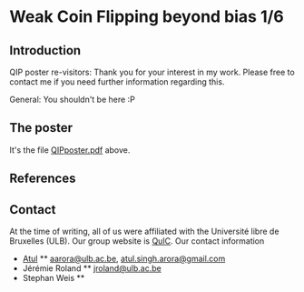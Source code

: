 # Weak Coin Flipping beyond bias 1/6

## Introduction
QIP poster re-visitors: Thank you for your interest in my work. Please free to contact me if you need further information regarding this.


General: You shouldn't be here :P

## The poster
It's the file [QIPposter.pdf](./QIPposter.pdf) above.

## References

## Contact
At the time of writing, all of us were affiliated with the Université libre de Bruxelles (ULB). Our group website is [QuIC](). Our contact information
* [Atul](https://atulsingharora.github.io)
** aarora@ulb.ac.be, atul.singh.arora@gmail.com
* Jérémie Roland
** jroland@ulb.ac.be
* Stephan Weis
** 